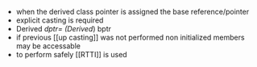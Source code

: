 - when the derived class pointer is assigned the base reference/pointer
- explicit casting is required
- Derived *dptr= (Derived*) bptr
- if previous [[up casting]] was not performed non initialized members may be accessable
- to perform safely [[RTTI]] is used